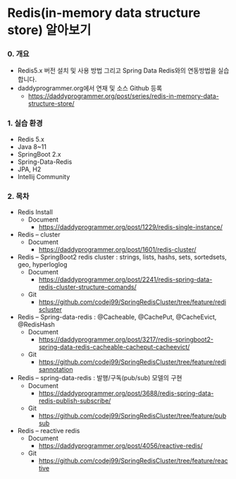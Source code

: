 # Redis(in-memory data structure store) 알아보기

### 0. 개요
- Redis5.x 버전 설치 및 사용 방법 그리고 Spring Data Redis와의 연동방법을 실습합니다.
- daddyprogrammer.org에서 연재 및 소스 Github 등록
    - https://daddyprogrammer.org/post/series/redis-in-memory-data-structure-store/
    
### 1. 실습 환경
- Redis 5.x
- Java 8~11
- SpringBoot 2.x
- Spring-Data-Redis
- JPA, H2
- Intellij Community
       
### 2. 목차
- Redis Install
    - Document
        - https://daddyprogrammer.org/post/1229/redis-single-instance/
- Redis – cluster
    - Document
        - https://daddyprogrammer.org/post/1601/redis-cluster/
- Redis – SpringBoot2 redis cluster : strings, lists, hashs, sets, sortedsets, geo, hyperloglog
    - Document
        - https://daddyprogrammer.org/post/2241/redis-spring-data-redis-cluster-structure-comands/
    - Git
        - https://github.com/codej99/SpringRedisCluster/tree/feature/rediscluster
- Redis – Spring-data-redis : @Cacheable, @CachePut, @CacheEvict, @RedisHash
    - Document
        - https://daddyprogrammer.org/post/3217/redis-springboot2-spring-data-redis-cacheable-cacheput-cacheevict/
    - Git
        - https://github.com/codej99/SpringRedisCluster/tree/feature/redisannotation 
- Redis – spring-data-redis : 발행/구독(pub/sub) 모델의 구현
    - Document
        - https://daddyprogrammer.org/post/3688/redis-spring-data-redis-publish-subscribe/
    - Git
        - https://github.com/codej99/SpringRedisCluster/tree/feature/pubsub
- Redis – reactive redis
    - Document
        - https://daddyprogrammer.org/post/4056/reactive-redis/
    - Git
        - https://github.com/codej99/SpringRedisCluster/tree/feature/reactive
